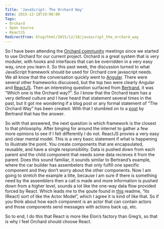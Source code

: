 ```yaml
---
Title: 'JavaScript: The Orchard Way'
date: 2015-12-18T19:00:00
Tags:
- Orchard
- Open Source
- ReactJS
RedirectFrom: blog/html/2015/12/18/javascript_the_orchard_way
---
```


So I have been attending the [Orchard community](http://www.orchardproject.net/discussions) meetings since we started to use Orchard for our current project. Orchard is a great system that is very
moduler, with hooks and interfaces that can be overridden in a very easy way, once you learn it. So this past week, the discussion turned to what JavaScript framework should be used for Orchard core javascript needs. We all know that the conversation quickly went to [Angular](https://angularjs.org/).  There were several other frameworks discussed, but the top two were clearly Angular and [ReactJS](http://facebook.github.io/react/). Then an interesting question surfaced from [Bertrand](http://weblogs.asp.net/bleroy), it was “Which one is the Orchard way?”. So I know that the Orchard
team has a very defined culture and I have heard that statement several times in the past, but it got me wondering if a blog post or any formal statement of “The Orchard Way” has been created. With that I stumbled on to a [post](https://weblogs.asp.net/bleroy/the-orchard-way) by Bertrand that has the answer.

So with that answered, the next question is which framework is the closest to that philosophy. After binging for around the internet to gather a few more opinions to see if I felt differently I do not. ReactJS provies a very easy and clear mental model. This is a very basic statement if what is happening to illustrate the point. You create components that are encapsulated, reusable, and have a single responsibility. Data is pushed down from each parent and the child component that needs some data recieves it from the parent. Does this sound familiar, it sounds similar to Bertrand’s example, where the car builder has assembelers that only fulfill one specific component and they don’t worry about the other components. Now I am going to stretch the example
a litte, because I am sure if there is something need by the assemblers then a call is made and more information is pushed down from a higher level, sounds a lot like the one-way data flow provided forced by React. Which leads me to the qoute found in [this](https://github.com/kmcclosk/reactjs-rxjs-example) readme, “Its (React) sort of like the Actor Model”, which I agree it is kind of like that. So if you think about how each component is an actor that can contain actors and those components send messages with actions back up, etc. 

So to end, I do this that React is more like Elon’s factory than Greg’s, so that is why I feel Orchard should choose React.
